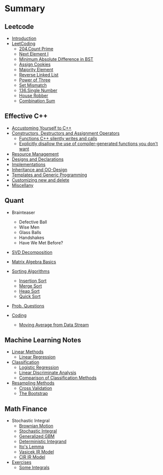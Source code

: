 # Summary

## Leetcode

* [Introduction](README.md)
* [LeetCoding](chapter1.md)
  * [204.Count Prime](chapter1/count-prime.md)
  * [Next Element I](chapter1/next-element-i.md)
  * [Minimum Absolute Difference in BST](chapter1/minimum-absolute-difference-in-bst.md)
  * [Assign Cookies](chapter1/assign-cookies.md)
  * [Majority Element](chapter1/majority-element.md)
  * [Reverse Linked List](chapter1/reverse-linked-list.md)
  * [Power of Three](chapter1/power-of-three.md)
  * [Set Mismatch](chapter1/set-mismatch.md)
  * [136.Single Number](chapter1/single-number.md)
  * [House Robber](chapter1/house-robber.md)
  * [Combination Sum](chapter1/combination-sum.md)

## Effective C++

* [Accustoming Yourself to C++](effective-c++/accustoming-yourself-to-c++.md)
* [Constructors, Destructors and Assignment Operators](effective-c++/constructors-destructors-and-assignment-operators.md)
  * [Functions C++ silently writes and calls](effective-c++/constructors-destructors-and-assignment-operators/functions-c++-silently-writes-and-calls.md)
  * [Explicitly disallow the use of compiler-generated functions you don't want](effective-c++/constructors-destructors-and-assignment-operators/explicitly-disallow-the-use-of-compiler-generated-functions-you-dont-want.md)
* [Resource Management](effective-c++/resource-management.md)
* [Designs and Declarations](effective-c++/designs-and-declarations.md)
* [Implementations](effective-c++/implementations.md)
* [Inheritance and OO-Design](effective-c++/inheritance-and-oo-design.md)
* [Templates and Generic Programming](effective-c++/templates-and-generic-programming.md)
* [Customizing  new and delete](effective-c++/customizing-new-and-delete.md)
* [Miscellany](effective-c++/miscellany.md)

## Quant

* Brainteaser
  * Defective Ball
  * Wise Men
  * Glass Balls
  * Handshakes
  * Have We Met Before?

* [SVD Decomposition](chapter2/svd-decomposition.md)
* [Matrix Algebra Basics](chapter2/matrix-algebra-basics.md)
* [Sorting Algorithms ](chapter2/sorting.md)
  * [Insertion Sort](chapter2/sorting/insertion-sort.md)
  * [Merge Sort](chapter2/sorting/merge-sort.md)
  * [Heap Sort](chapter2/sorting/heap-sort.md)
  * [Quick Sort](chapter2/sorting/quick-sort.md)
* [Prob. Questions](chapter2/prob-questions.md)
* [Coding](chapter2/coding.md)
  * [Moving Average from Data Stream](chapter2/coding/moving-average-from-data-stream.md)

## Machine Learning Notes

* [Linear Methods](chapter3/linear-methods.md)
  * [Linear Regression](chapter3/linear-methods/linear-regression.md)
* [Classification](chapter3/classification.md)
  * [Logistic Regression](chapter3/classification/logistic-regression.md)
  * [Linear Discriminate Analysis](chapter3/classification/linear-discriminate-analysis.md)
  * [Comparison of Classification Methods](chapter3/classification/comparison-of-classification-methods.md)
* [Resampling Methods](chapter3/resampling-methods.md)
  * [Cross Validation](chapter3/resampling-methods/cross-validation.md)
  * [The Bootstrap](chapter3/resampling-methods/the-bootstrap.md)

## Math Finance

* Stochastic Integral
  * [Brownian Motion](stochastic-calculus/brownian-motion.md)
  * [Stochastic Integral](stochastic-calculus/stochastic-integral.md)
  * [Generalized GBM](stochastic-calculus/generalized-geometric-bm.md)
  * [Deterministic Integrand](stochastic-calculus/deterministic-integrand.md)
  * [Ito's Lemma](stochastic-calculus/itos-lemma.md)
  * [Vasicek IR Model](stochastic-calculus/vasicek-and-cir-model.md)
  * [CIR IR Model](stochastic-calculus/cir-ir-model.md)
* [Exercises](math-finance/exercises.md)
  * [Some Integrals](math-finance/exercises/some-integrals.md)



